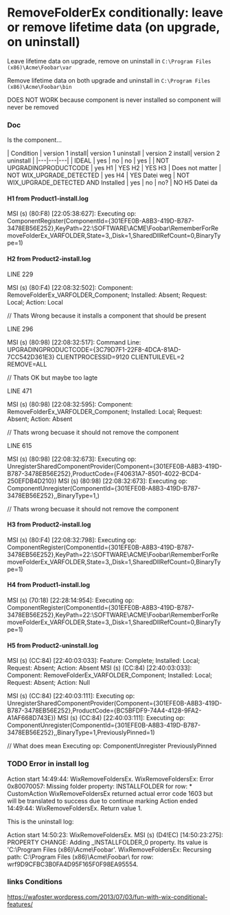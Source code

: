 # RemoveFolderEx conditionally: leave or remove lifetime data (on upgrade, on uninstall)


Leave lifetime data on upgrade, remove on uninstall in `C:\Program Files (x86)\Acme\Foobar\var`

Remove lifetime data on both upgrade and uninstall in `C:\Program Files (x86)\Acme\Foobar\bin`

DOES NOT WORK because component is never installed so component will never be removed


### Doc
Is the component...

| Condition                              | version 1 install| version 1 uninstall | version 2 install| version 2 uninstall |
|---|---|---|
| IDEAL                                  | yes              | no                  | no               | yes                         |
| NOT UPGRADINGPRODUCTCODE               | yes H1           | YES H2              | YES H3           | Does not matter
| NOT WIX_UPGRADE_DETECTED               | yes H4           | YES Datei weg
| NOT WIX_UPGRADE_DETECTED AND Installed | yes              | no                  | no?              | NO H5 Datei da

#### H1 from Product1-install.log
MSI (s) (80:F8) [22:05:38:627]: Executing op: ComponentRegister(ComponentId={301EFE0B-A8B3-419D-B787-3478EB56E252},KeyPath=22:\SOFTWARE\ACME\Foobar\RememberForRemoveFolderEx_VARFOLDER,State=3,,Disk=1,SharedDllRefCount=0,BinaryType=1)

#### H2 from Product2-install.log
LINE 229

MSI (s) (80:F4) [22:08:32:502]: Component: RemoveFolderEx_VARFOLDER_Component; Installed: Absent;   Request: Local;   Action: Local

// Thats Wrong because it installs a component that should be present

LINE 296

MSI (s) (80:98) [22:08:32:517]: Command Line: UPGRADINGPRODUCTCODE={3C79D7F1-22F8-4DCA-81AD-7CC542D361E3} CLIENTPROCESSID=9120 CLIENTUILEVEL=2 REMOVE=ALL 

// Thats OK but maybe too lagte

LINE 471

MSI (s) (80:98) [22:08:32:595]: Component: RemoveFolderEx_VARFOLDER_Component; Installed: Local;   Request: Absent;   Action: Absent

// Thats wrong becuase it should not remove the component

LINE 615

MSI (s) (80:98) [22:08:32:673]: Executing op: UnregisterSharedComponentProvider(Component={301EFE0B-A8B3-419D-B787-3478EB56E252},ProductCode={F40631A7-8501-4022-BCD4-250EFDB4D210})
MSI (s) (80:98) [22:08:32:673]: Executing op: ComponentUnregister(ComponentId={301EFE0B-A8B3-419D-B787-3478EB56E252},,BinaryType=1,)

// Thats wrong becuase it should not remove the component


#### H3 from Product2-install.log
MSI (s) (80:F4) [22:08:32:798]: Executing op: ComponentRegister(ComponentId={301EFE0B-A8B3-419D-B787-3478EB56E252},KeyPath=22:\SOFTWARE\ACME\Foobar\RememberForRemoveFolderEx_VARFOLDER,State=3,,Disk=1,SharedDllRefCount=0,BinaryType=1)

#### H4 from Product1-install.log
MSI (s) (70:18) [22:28:14:954]: Executing op: ComponentRegister(ComponentId={301EFE0B-A8B3-419D-B787-3478EB56E252},KeyPath=22:\SOFTWARE\ACME\Foobar\RememberForRemoveFolderEx_VARFOLDER,State=3,,Disk=1,SharedDllRefCount=0,BinaryType=1)

#### H5 from Product2-uninstall.log

MSI (s) (CC:84) [22:40:03:033]: Feature: Complete;                             Installed: Local;   Request: Absent;   Action: Absent
MSI (s) (CC:84) [22:40:03:033]: Component: RemoveFolderEx_VARFOLDER_Component; Installed: Local;   Request: Absent;   Action: Null


MSI (s) (CC:84) [22:40:03:111]: Executing op: UnregisterSharedComponentProvider(Component={301EFE0B-A8B3-419D-B787-3478EB56E252},ProductCode={BC5BFDF9-74A4-4128-9FA2-A1AF668D743E})
MSI (s) (CC:84) [22:40:03:111]: Executing op: ComponentUnregister(ComponentId={301EFE0B-A8B3-419D-B787-3478EB56E252},,BinaryType=1,PreviouslyPinned=1)

//  What does mean Executing op: ComponentUnregister PreviouslyPinned

 ### TODO Error in install log


Action start 14:49:44: WixRemoveFoldersEx.
WixRemoveFoldersEx:  Error 0x80070057: Missing folder property: INSTALLFOLDER for row: *
CustomAction WixRemoveFoldersEx returned actual error code 1603 but will be translated to success due to continue marking
Action ended 14:49:44: WixRemoveFoldersEx. Return value 1.

This is the uninstall log:

Action start 14:50:23: WixRemoveFoldersEx.
MSI (s) (D4!EC) [14:50:23:275]: PROPERTY CHANGE: Adding _INSTALLFOLDER_0 property. Its value is 'C:\Program Files (x86)\Acme\Foobar\'.
WixRemoveFoldersEx:  Recursing path: C:\Program Files (x86)\Acme\Foobar\ for row: wrf9D9CFBC3B0FA4D95F165F0F98EA95554.



### links Conditions

https://wafoster.wordpress.com/2013/07/03/fun-with-wix-conditional-features/

